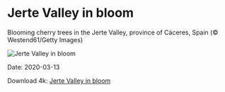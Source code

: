 # Jerte Valley in bloom

Blooming cherry trees in the Jerte Valley, province of Cáceres, Spain (© Westend61/Getty Images)

![Jerte Valley in bloom](https://bing.com/th?id=OHR.JerteCherries_EN-US9711617537_UHD.jpg&rf=LaDigue_UHD.jpg&pid=hp&w=1024&h=576)

Date: 2020-03-13

Download 4k: [Jerte Valley in bloom](https://bing.com/th?id=OHR.JerteCherries_EN-US9711617537_UHD.jpg&rf=LaDigue_UHD.jpg&pid=hp&w=3840&h=2160)

